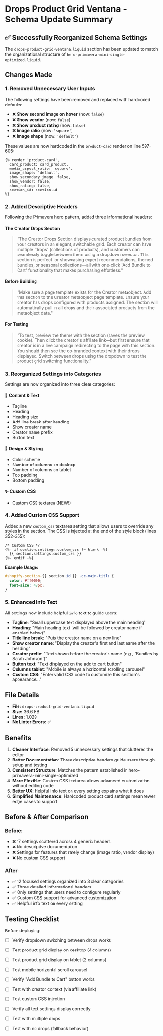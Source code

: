 # Drops Product Grid Ventana - Schema Update Summary

## ✅ Successfully Reorganized Schema Settings

The `drops-product-grid-ventana.liquid` section has been updated to match the organizational structure of `hero-primavera-mini-single-optimized.liquid`.

## Changes Made

### 1. **Removed Unnecessary User Inputs**

The following settings have been removed and replaced with hardcoded defaults:
- ❌ **Show second image on hover** (now: `false`)
- ❌ **Show vendor** (now: `false`)
- ❌ **Show product rating** (now: `false`)
- ❌ **Image ratio** (now: `'square'`)
- ❌ **Image shape** (now: `'default'`)

These values are now hardcoded in the `product-card` render on line 597-605:

```liquid
{% render 'product-card',
  card_product: card_product,
  media_aspect_ratio: 'square',
  image_shape: 'default',
  show_secondary_image: false,
  show_vendor: false,
  show_rating: false,
  section_id: section.id
%}
```

### 2. **Added Descriptive Headers**

Following the Primavera hero pattern, added three informational headers:

#### **The Creator Drops Section**
> "The Creator Drops Section displays curated product bundles from your creators in an elegant, switchable grid. Each creator can have multiple 'drops' (collections of products), and customers can seamlessly toggle between them using a dropdown selector. This section is perfect for showcasing expert recommendations, themed bundles, or seasonal collections—all with one-click 'Add Bundle to Cart' functionality that makes purchasing effortless."

#### **Before Building**
> "Make sure a page template exists for the Creator metaobject. Add this section to the Creator metaobject page template. Ensure your creator has drops configured with products assigned. The section will automatically pull in all drops and their associated products from the metaobject data."

#### **For Testing**
> "To test, preview the theme with the section (saves the preview cookie). Then click the creator's affiliate link—but first ensure that creator is in a live campaign redirecting to the page with this section. You should then see the co-branded context with their drops displayed. Switch between drops using the dropdown to test the product grid switching functionality."

### 3. **Reorganized Settings into Categories**

Settings are now organized into three clear categories:

#### **📝 Content & Text**
- Tagline
- Heading
- Heading size
- Add line break after heading
- Show creator name
- Creator name prefix
- Button text

#### **🎨 Design & Styling**
- Color scheme
- Number of columns on desktop
- Number of columns on tablet
- Top padding
- Bottom padding

#### **✨ Custom CSS**
- Custom CSS textarea (NEW!)

### 4. **Added Custom CSS Support**

Added a new `custom_css` textarea setting that allows users to override any styles in the section. The CSS is injected at the end of the style block (lines 352-355):

```liquid
/* Custom CSS */
{%- if section.settings.custom_css != blank -%}
  {{ section.settings.custom_css }}
{%- endif -%}
```

**Example Usage:**
```css
#shopify-section-{{ section.id }} .cc-main-title { 
  color: #ff0000; 
  font-size: 48px;
}
```

### 5. **Enhanced Info Text**

All settings now include helpful `info` text to guide users:

- **Tagline**: "Small uppercase text displayed above the main heading"
- **Heading**: "Main heading text (will be followed by creator name if enabled below)"
- **Title line break**: "Puts the creator name on a new line"
- **Show creator name**: "Display the creator's first and last name after the heading"
- **Creator prefix**: "Text shown before the creator's name (e.g., 'Bundles by Sarah Johnson')"
- **Button text**: "Text displayed on the add to cart button"
- **Columns tablet**: "Mobile is always a horizontal scrolling carousel"
- **Custom CSS**: "Enter valid CSS code to customize this section's appearance..."

## File Details

- **File:** `drops-product-grid-ventana.liquid`
- **Size:** 36.6 KB
- **Lines:** 1,029
- **No Linter Errors:** ✅

## Benefits

1. **Cleaner Interface**: Removed 5 unnecessary settings that cluttered the editor
2. **Better Documentation**: Three descriptive headers guide users through setup and testing
3. **Consistent Structure**: Matches the pattern established in hero-primavera-mini-single-optimized
4. **More Flexible**: Custom CSS textarea allows advanced customization without editing code
5. **Better UX**: Helpful info text on every setting explains what it does
6. **Simplified Maintenance**: Hardcoded product card settings mean fewer edge cases to support

## Before & After Comparison

### Before:
- ❌ 17 settings scattered across 4 generic headers
- ❌ No descriptive documentation
- ❌ Settings for features that rarely change (image ratio, vendor display)
- ❌ No custom CSS support

### After:
- ✅ 12 focused settings organized into 3 clear categories
- ✅ Three detailed informational headers
- ✅ Only settings that users need to configure regularly
- ✅ Custom CSS support for advanced customization
- ✅ Helpful info text on every setting

## Testing Checklist

Before deploying:
- [ ] Verify dropdown switching between drops works
- [ ] Test product grid display on desktop (4 columns)
- [ ] Test product grid display on tablet (2 columns)
- [ ] Test mobile horizontal scroll carousel
- [ ] Verify "Add Bundle to Cart" button works
- [ ] Test with creator context (via affiliate link)
- [ ] Test custom CSS injection
- [ ] Verify all text settings display correctly
- [ ] Test with multiple drops
- [ ] Test with no drops (fallback behavior)

